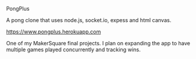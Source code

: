 PongPlus


A pong clone that uses node.js, socket.io, expess and html canvas.

https://www.pongplus.herokuapp.com


One of my MakerSquare final projects. I plan on expanding the app to have multiple games played concurrently and tracking wins.
